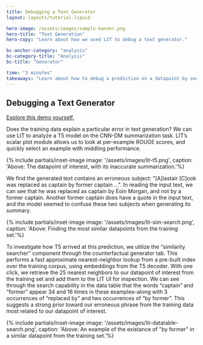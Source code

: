 ```yaml
---
title: Debugging a Text Generator
layout: layouts/tutorial.liquid

hero-image: /assets/images/sample-banner.png
hero-title: "Text Generation"
hero-copy: "Learn about how we used LIT to debug a text generator."

bc-anchor-category: "analysis"
bc-category-title: "Analysis"
bc-title: "Generator"

time: "3 minutes"
takeaways: "Learn about how to debug a prediction on a datapoint by searching for similar datapoints from the training set."
---
```


## Debugging a Text Generator

[Explore this demo yourself.](../../demos/t5.html)

Does the training data explain a particular error in text generation? We can use LIT to analyze a T5 model on the CNN-DM summarization task. LIT’s scalar plot module allows us to look at per-example ROUGE scores, and quickly select an example with middling performance.


{% include partials/inset-image image: '/assets/images/lit-t5.png', 
  caption: 'Above: The datapoint of interest, with its inaccurate summarization.'%}

We find the generated text contains an erroneous subject: "\[A\]lastair \[C\]ook was replaced as captain by former captain ...". In reading the input text, we can see that he was replaced as captain by Eoin Morgan, and not by a former captain. Another former captain does have a quote in the input text, and the model seemed to confuse these two subjects when generating its summary.

{% include partials/inset-image image: '/assets/images/lit-sim-search.png', 
  caption: 'Above: Finding the most similar datapoints from the training set.'%}

To investigate how T5 arrived at this prediction, we utilize the “similarity searcher” component through the counterfactual generator tab. This performs a fast approximate nearest-neighbor lookup from a pre-built index over the training corpus, using embeddings
from the T5 decoder. With one click, we retrieve the 25 nearest neighbors to our datapoint of interest from the training set and add them to the LIT UI for inspection. We can see through the search capability in the data table that the words “captain” and “former” appear 34 and 16 times in these examples–along with 3 occurrences of “replaced by” and two occurrences of “by former”. This suggests a strong prior toward our erroneous phrase from the training data most related to our datapoint of interest.

{% include partials/inset-image image: '/assets/images/lit-datatable-search.png', 
  caption: 'Above: An example of the existance of "by former" in a similar datapoint from the training set.'%}